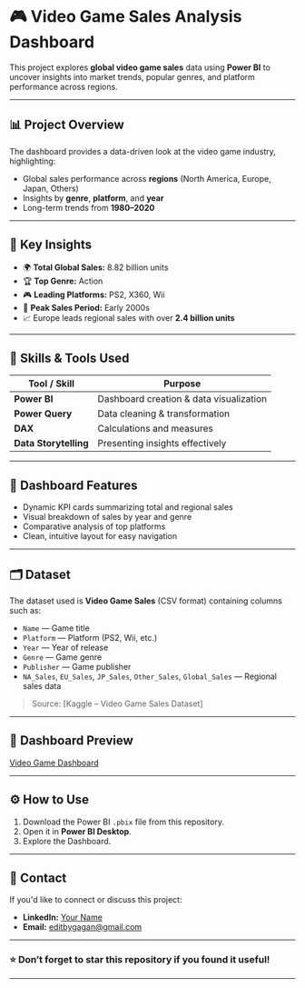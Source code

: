 # 🎮 Video Game Sales Analysis Dashboard

This project explores **global video game sales** data using **Power BI** to uncover insights into market trends, popular genres, and platform performance across regions.

---

## 📊 Project Overview

The dashboard provides a data-driven look at the video game industry, highlighting:
- Global sales performance across **regions** (North America, Europe, Japan, Others)
- Insights by **genre**, **platform**, and **year**
- Long-term trends from **1980–2020**

---

## 🚀 Key Insights

- 🌍 **Total Global Sales:** 8.82 billion units  
- 🏆 **Top Genre:** Action  
- 🎮 **Leading Platforms:** PS2, X360, Wii  
- 📅 **Peak Sales Period:** Early 2000s  
- 📈 Europe leads regional sales with over **2.4 billion units**

---

## 🧠 Skills & Tools Used

| Tool / Skill | Purpose |
|---------------|----------|
| **Power BI** | Dashboard creation & data visualization | Canva
| **Power Query** | Data cleaning & transformation |
| **DAX** | Calculations and measures |
| **Data Storytelling** | Presenting insights effectively |

---

## 🧩 Dashboard Features

- Dynamic KPI cards summarizing total and regional sales  
- Visual breakdown of sales by year and genre  
- Comparative analysis of top platforms  
- Clean, intuitive layout for easy navigation

---

## 🗂️ Dataset

The dataset used is **Video Game Sales** (CSV format) containing columns such as:
- `Name` — Game title  
- `Platform` — Platform (PS2, Wii, etc.)  
- `Year` — Year of release  
- `Genre` — Game genre  
- `Publisher` — Game publisher  
- `NA_Sales`, `EU_Sales`, `JP_Sales`, `Other_Sales`, `Global_Sales` — Regional sales data  

> Source: [Kaggle – Video Game Sales Dataset]

---

## 📸 Dashboard Preview
 
[Video Game Dashboard](https://github.com/Gagan-Kumar-Profile/Video-Game-Sales-Analysis-Dashboard-Power-bi/blob/main/Video%20Game%20Analysis.png)

---

## ⚙️ How to Use

1. Download the Power BI `.pbix` file from this repository.  
2. Open it in **Power BI Desktop**.  
3. Explore the Dashboard.  

---

## 💬 Contact

If you'd like to connect or discuss this project:
- **LinkedIn:** [Your Name](https://www.linkedin.com/in/gagan-kumar-05b66326b/)
- **Email:** editbygagan@gmail.com  

---

### ⭐ Don’t forget to star this repository if you found it useful!

---

